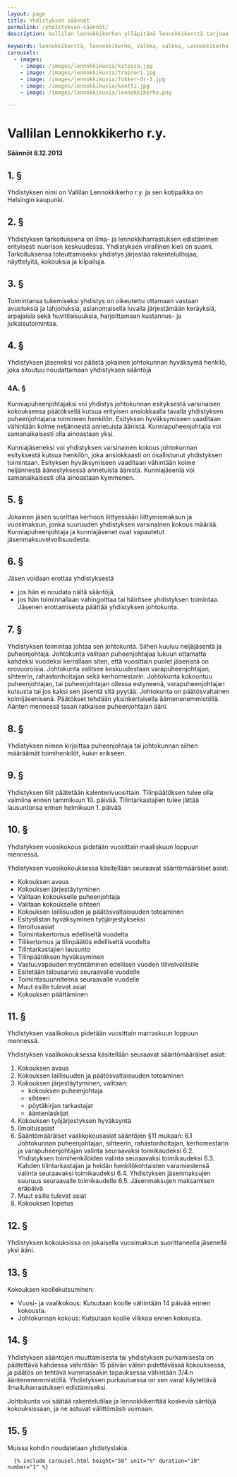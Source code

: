 ```yaml
---
layout: page
title: Yhdistyksen säännöt
permalink: /yhdistyksen-säännöt/
description: Vallilan lennokkikerhon ylläpitämä lennokkikenttä tarjoaa harrastajille mahdollisuuden lennättää Helsingissä. Tutustu yhdistyksen sääntöihin tässä.

keywords: lennokkikenttä, lennokkikerho, Valkka, valkka, Lennokkikerho, lennokkikerho, Lennokkikenttä, lennokkikenttä, Kenttä, kenttä
carousels:
  - images: 
    - image: /images/lennokkikuvia/katossa.jpg
    - image: /images/lennokkikuvia/traineri.jpg
    - image: /images/lennokkikuvia/fokker-dr-1.jpg
    - image: /images/lennokkikuvia/kantti.jpg
    - image: /images/lennokkikuvia/lennokkikerho.png

---
```


# Vallilan Lennokkikerho r.y.

**Säännöt 8.12.2013**

## 1. §
Yhdistyksen nimi on Vallilan Lennokkikerho r.y. ja sen kotipaikka on Helsingin kaupunki. 

## 2. §
Yhdistyksen tarkoituksena on ilma- ja lennokkiharrastuksen edistäminen erityisesti nuorison keskuudessa. Yhdistyksen virallinen kieli on suomi. Tarkoituksensa toteuttamiseksi yhdistys järjestää rakenteluiltojaa, näyttelyitä, kokouksia ja kilpailuja.

## 3. §
Toimintansa tukemiseksi yhdistys on oikeutettu ottamaan vastaan avustuksia ja lahjoituksia, asianomaisella luvalla järjestämään keräyksiä, arpajaisia sekä huvitilaisuuksia, harjoittamaan kustannus- ja julkaisutoimintaa.

## 4. §
Yhdistyksen jäseneksi voi päästä jokainen johtokunnan hyväksymä henkilö, joka sitoutuu noudattamaan yhdistyksen sääntöjä

### 4A. §
Kunniapuheenjohtajaksi voi yhdistys johtokunnan esityksestä varsinaisen kokouksensa päätöksellä kutsua erityisen ansiokkaalla tavalla yhdistyksen puheenjohtajana toimineen henkilön. Esityksen hyväksymiseen vaaditaan vähintään kolme neljännestä annetuista äänistä. Kunniapuheenjohtajia voi samanaikaisesti olla ainoastaan yksi.

Kunniajäseneksi voi yhdistyksen varsinainen kokous johtokunnan esityksestä kutsua henkilön, joka ansiokkaasti on osallistunut yhdistyksen toimintaan. Esityksen hyväksymiseen vaaditaan vähintään kolme neljännestä äänestyksessä annetuista äänistä. Kunniajäseniä voi samanaikaisesti olla ainoastaan kymmenen.

## 5. §
Jokainen jäsen suorittaa kerhoon liittyessään liittymismaksun ja vuosimaksun, jonka suuruuden yhdistyksen varsinainen kokous määrää. Kunniapuheenjohtaja ja kunniajäsenet ovat vapautetut jäsenmaksuvelvollisuudesta.

## 6. §
Jäsen voidaan erottaa yhdistyksestä 
- jos hän ei noudata näitä sääntöjä,
- jos hän toiminnallaan vahingoittaa tai häiritsee yhdistyksen toimintaa.
Jäsenen erottamisesta päättää yhdistyksen johtokunta.

## 7. §
Yhdistyksen toimintaa johtaa sen johtokunta. Siihen kuuluu neljäjäsentä ja puheenjohtaja. Johtokunta valitaan puheenjohtajaa lukuun ottamatta kahdeksi vuodeksi kerrallaan siten, että vuosittain puolet jäsenistä on erovuoroisia. Johtokunta valitsee keskuudestaan varapuheenjohtajan, sihteerin, rahastonhoitajan sekä kerhomestarin. Johtokunta kokoontuu puheenjohtajan, tai puheenjohtajan ollessa estyneenä, varapuheenjohtajan kutsusta tai jos kaksi sen jäsentä sitä pyytää. Johtokunta on päätösvaltainen kolmijäsenisenä. Päätökset tehdään yksinkertaisella ääntenenemmistöllä. Äänten mennessä tasan ratkaisee puheenjohtajan ääni.

## 8. §
Yhdistyksen nimen kirjoittaa puheenjohtaja tai johtokunnan siihen määräämät toimihenkilöt, kukin erikseen.

## 9. §
Yhdistyksen tilit päätetään kalenterivuosittain. Tilinpäätöksen tulee olla valmiina ennen tammikuun 10. päivää. Tilintarkastajien tulee jättää lausuntonsa ennen helmikuun 1. päivää

## 10. §
Yhdistyksen vuosikokous pidetään vuosittain maaliskuun loppuun mennessä.

Yhdistyksen vuosikokouksessa käsitellään seuraavat sääntömääräiset asiat:

- Kokouksen avaus
- Kokouksen järjestäytyminen
- Valitaan kokoukselle puheenjohtaja
- Valitaan kokoukselle sihteeri 
- Kokouksen laillisuuden ja päätösvaltaisuuden toteaminen
- Esityslistan hyväksyminen työjärjestykseksi
- Ilmoitusasiat
- Toimintakertomus edelliseltä vuodelta
- Tilikertomus ja tilinpäätös edelliseltä vuodelta
- Tilintarkastajien lausunto
- Tilinpäätöksen hyväksyminen
- Vastuuvapauden myöntäminen edellisen vuoden tilivelvollisille
- Esitetään talousarvio seuraavalle vuodelle
- Toimintasuunnitelma seuraavalle vuodelle
- Muut esille tulevat asiat
- Kokouksen päättäminen

## 11. §
Yhdistyksen vaalikokous pidetään vuosittain marraskuun loppuun mennessä.

Yhdistyksen vaalikokouksessa käsitellään seuraavat sääntömääräiset asiat:

1. Kokouksen avaus
2. Kokouksen laillisuuden ja päätösvaltaisuuden toteaminen
3. Kokouksen järjestäytyminen, valitaan:
   - kokouksen puheenjohtaja
   - sihteeri
   - pöytäkirjan tarkastajat
   - ääntenlaskijat
4. Kokouksen työjärjestyksen hyväksyntä
5. Ilmoitusasiat
6. Sääntömääräiset vaalikokousasiat sääntöjen §11 mukaan:
   6.1 Johtokunnan puheenjohtajan, sihteerin, rahastonhoitajan, kerhomestarin ja varapuheenjohtajan valinta seuraavaksi toimikaudeksi
   6.2. Yhdistyksen toimihenkilöiden valinta seuraavaksi toimikaudeksi
   6.3. Kahden tilintarkastajan ja heidän henkilökohtaisten varamiestensä valinta seuraavaksi toimikaudeksi
   6.4. Yhdistyksen jäsenmaksujen suuruus seuraavalle toimikaudelle
   6.5. Jäsenmaksujen maksamisen eräpäivä
7. Muut esille tulevat asiat
8. Kokouksen lopetus

## 12. §
Yhdistyksen kokouksissa on jokaisella vuosimaksun suorittaneella jäsenellä yksi ääni.

## 13. §
Kokouksen koollekutsuminen:

- Vuosi- ja vaalikokous: Kutsutaan koolle vähintään 14 päivää ennen kokousta.
- Johtokunnan kokous: Kutsutaan koolle viikkoa ennen kokousta.

## 14. §
Yhdistyksen sääntöjen muuttamisesta tai yhdistyksen purkamisesta on päätettävä kahdessa vähintään 15 päivän välein pidettävässä kokouksessa, ja päätös on tehtävä kummassakin tapauksessa vähintään 3/4:n ääntenenemmistöllä. Yhdistyksen purkautuessa on sen varat käytettävä ilmailuharrastuksen edistämiseksi.

Johtokunta voi säätää rakentelutilaa ja lennokkikenttää koskevia säntöjä kokouksissaan, ja ne astuvat välittömästi voimaan.

## 15. §
Muissa kohdin noudatetaan yhdistyslakia.
  
  
      {% include carousel.html height="50" unit="%" duration="10" number="1" %}
	  
	  
	  
